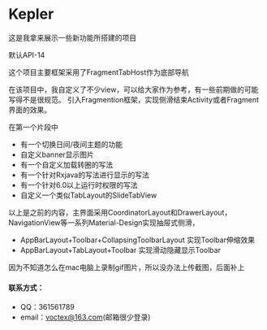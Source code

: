 # Kepler
这是我拿来展示一些新功能所搭建的项目

默认API-14

这个项目主要框架采用了FragmentTabHost作为底部导航

在该项目中，我自定义了不少view，可以给大家作为参考，有一些前期做的可能写得不是很规范。
引入Fragmention框架，实现侧滑结束Activity或者Fragment界面的效果。

在第一个片段中
- 有一个切换日间/夜间主题的功能
- 自定义banner显示图片
- 有一个自定义加载转圈的写法
- 有一个针对Rxjava的写法进行显示的写法
- 有一个针对6.0以上运行时权限的写法
- 自定义一个类似TabLayout的SlideTabView

以上是之前的内容，主界面采用CoordinatorLayout和DrawerLayout，NavigationView等一系列Material-Design实现抽屉式侧滑，

- AppBarLayout+Toolbar+CollapsingToolbarLayout 实现Toolbar伸缩效果
- AppBarLayout+TabLayout+Toolbar 实现滑动隐藏显示Toolbar

因为不知道怎么在mac电脑上录制gif图片，所以没办法上传截图，后面补上

#### 联系方式：
- QQ：361561789
- email：voctex@163.com(邮箱很少登录)